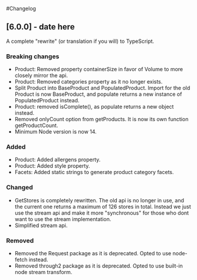 #Changelog

## [6.0.0] - date here

A complete "rewrite" (or translation if you will) to TypeScript.

### Breaking changes
- Product: Removed property containerSize in favor of Volume to more closely mirror the api.
- Product: Removed categories property as it no longer exists.
- Split Product into BaseProduct and PopulatedProduct. Import for the old Product is now BaseProduct, and populate returns a new instance of PopulatedProduct instead.
- Product: removed isComplete(), as populate returns a new object instead.
- Removed onlyCount option from getProducts. It is now its own function getProductCount.
- Minimum Node version is now 14.

### Added
- Product: Added allergens property.
- Product: Added style property.
- Facets: Added static strings to generate product category facets.

### Changed
- GetStores is completely rewritten. The old api is no longer in use, and the current one returns a maximum of 126 stores in total. 
Instead we just use the stream api and make it more "synchronous" for those who dont want to use the stream implementation.
- Simplified stream api.

### Removed
- Removed the Request package as it is deprecated. Opted to use node-fetch instead.
- Removed through2 package as it is deprecated. Opted to use built-in node stream transform.